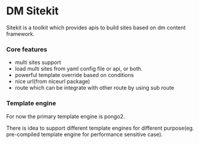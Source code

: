 DM Sitekit
==========
Sitekit is a toolkit which provides apis to build sites based on dm content framework.

### Core features

- multi sites support
- load multi sites from yaml config file or api, or both.
- powerful template override based on conditions
- nice url(from niceurl package)
- route which can be integrate with other route by using sub route

### Template engine
For now the primary template engine is pongo2.

There is idea to support different template engines for different purpose(eg. pre-compiled template engine for performance sensitive case).
